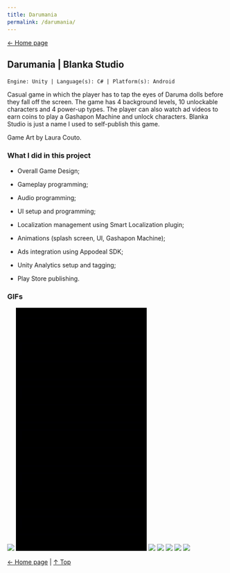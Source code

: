 ```yaml
---
title: Darumania
permalink: /darumania/
---
```


[← Home page](https://daltonmachado.github.io/)

## Darumania | Blanka Studio
`Engine: Unity | Language(s): C# | Platform(s): Android`

Casual game in which the player has to tap the eyes of Daruma dolls before they fall off the screen. The game has 4 background levels, 10 unlockable characters and 4 power-up types. The player can also watch ad videos to earn coins to play a Gashapon Machine and unlock characters. Blanka Studio is just a name I used to self-publish this game.

Game Art by Laura Couto.

### What I did in this project
- Overall Game Design;

- Gameplay programming;

- Audio programming;

- UI setup and programming;

- Localization management using Smart Localization plugin;

- Animations (splash screen, UI, Gashapon Machine);

- Ads integration using Appodeal SDK;

- Unity Analytics setup and tagging;

- Play Store publishing.

### GIFs

![](https://github.com/daltonmachado/daltonmachado.github.io/raw/main/images/darumania/darumania.gif)
![](https://github.com/daltonmachado/daltonmachado.github.io/raw/main/images/darumania/blanka.gif)
![](https://github.com/daltonmachado/daltonmachado.github.io/raw/main/images/darumania/darumania_gameplay.gif)
![](https://github.com/daltonmachado/daltonmachado.github.io/raw/main/images/darumania/darumania_gates.gif)
![](https://github.com/daltonmachado/daltonmachado.github.io/raw/main/images/darumania/darumania_characters.gif)
![](https://github.com/daltonmachado/daltonmachado.github.io/raw/main/images/darumania/darumania_powerups.gif)
![](https://github.com/daltonmachado/daltonmachado.github.io/raw/main/images/darumania/darumania_gashapon.gif)

[← Home page](https://daltonmachado.github.io/) | [↑ Top](#)